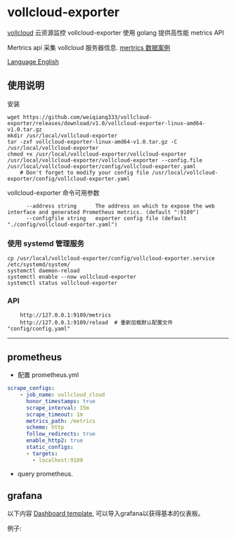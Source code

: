 # vollcloud-exporter
[vollcloud](https://vollcloud.com/) 云资源监控 vollcloud-exporter 使用 golang 提供高性能 metrics API

Mertrics api 采集 vollcloud 服务器信息. [mertrics 数据案例](./docs/mertrics_example)

[Language English](README.md)

## 使用说明
安装
```shell
wget https://github.com/weiqiang333/vollcloud-exporter/releases/download/v1.0/vollcloud-exporter-linux-amd64-v1.0.tar.gz
mkdir /usr/local/vollcloud-exporter
tar -zxf vollcloud-exporter-linux-amd64-v1.0.tar.gz -C /usr/local/vollcloud-exporter
chmod +x /usr/local/vollcloud-exporter/vollcloud-exporter
/usr/local/vollcloud-exporter/vollcloud-exporter --config.file /usr/local/vollcloud-exporter/config/vollcloud-exporter.yaml
    # Don't forget to modify your config file /usr/local/vollcloud-exporter/config/vollcloud-exporter.yaml
```

vollcloud-exporter 命令可用参数
```
      --address string      The address on which to expose the web interface and generated Prometheus metrics. (default ":9109")
      --configfile string   exporter config file (default "./config/vollcloud-exporter.yaml")
```

### 使用 systemd 管理服务
```
cp /usr/local/vollcloud-exporter/config/vollcloud-exporter.service /etc/systemd/system/
systemctl daemon-reload
systemctl enable --now vollcloud-exporter
systemctl status vollcloud-exporter
```

### API
```
    http://127.0.0.1:9109/metrics
    http://127.0.0.1:9109/reload  # 重新加载默认配置文件 "config/config.yaml"
```

---
## prometheus
- 配置 prometheus.yml
```yaml
scrape_configs:
    - job_name: vollcloud_cloud
      honor_timestamps: true
      scrape_interval: 15m
      scrape_timeout: 1m
      metrics_path: /metrics
      scheme: http
      follow_redirects: true
      enable_http2: true
      static_configs:
      - targets:
        - localhost:9109
```
- query prometheus.


## grafana
以下内容 [Dashboard template](./docs/granfana.json), 可以导入grafana以获得基本的仪表板。

例子:

